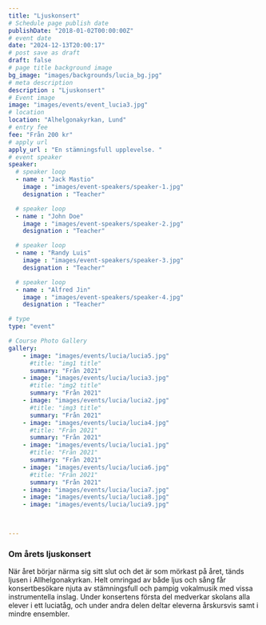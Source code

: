 ```yaml
---
title: "Ljuskonsert"
# Schedule page publish date
publishDate: "2018-01-02T00:00:00Z"
# event date
date: "2024-12-13T20:00:17"
# post save as draft
draft: false
# page title background image
bg_image: "images/backgrounds/lucia_bg.jpg"
# meta description
description : "Ljuskonsert"
# Event image
image: "images/events/event_lucia3.jpg"
# location
location: "Alhelgonakyrkan, Lund"
# entry fee
fee: "Från 200 kr"
# apply url
apply_url : "En stämningsfull upplevelse. "
# event speaker
speaker:
  # speaker loop
  - name : "Jack Mastio"
    image : "images/event-speakers/speaker-1.jpg"
    designation : "Teacher"

  # speaker loop
  - name : "John Doe"
    image : "images/event-speakers/speaker-2.jpg"
    designation : "Teacher"

  # speaker loop
  - name : "Randy Luis"
    image : "images/event-speakers/speaker-3.jpg"
    designation : "Teacher"

  # speaker loop
  - name : "Alfred Jin"
    image : "images/event-speakers/speaker-4.jpg"
    designation : "Teacher"

# type
type: "event"

# Course Photo Gallery
gallery:
    - image: "images/events/lucia/lucia5.jpg"
      #title: "img1 title"
      summary: "Från 2021"
    - image: "images/events/lucia/lucia3.jpg"
      #title: "img2 title"
      summary: "Från 2021"
    - image: "images/events/lucia/lucia2.jpg"
      #title: "img3 title"
      summary: "Från 2021"
    - image: "images/events/lucia/lucia4.jpg"
      #title: "Från 2021"
      summary: "Från 2021"
    - image: "images/events/lucia/lucia1.jpg"
      #title: "Från 2021"
      summary: "Från 2021"
    - image: "images/events/lucia/lucia6.jpg"
      #title: "Från 2021"
      summary: "Från 2021"
    - image: "images/events/lucia/lucia7.jpg"
    - image: "images/events/lucia/lucia8.jpg"
    - image: "images/events/lucia/lucia9.jpg"


                
---
```


### Om årets ljuskonsert

När året börjar närma sig sitt slut och det är som mörkast på året, tänds ljusen i Allhelgonakyrkan. Helt omringad av både ljus och sång får konsertbesökare njuta av stämningsfull och pampig vokalmusik med vissa instrumentella inslag. Under konsertens första del medverkar skolans alla elever i ett luciatåg, och under andra delen deltar eleverna årskursvis samt i mindre ensembler.   